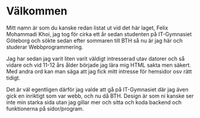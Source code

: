 Välkommen
=========

Mitt namn är som du kanske redan listat ut vid det här laget, Felix Mohammadi Khoi, jag tog för cirka ett år sedan studenten på IT-Gymnasiet Göteborg och sökte sedan efter sommaren till BTH så nu är jag här och studerar Webbprogrammering.


Jag har sedan jag varit liten varit väldigt intresserad utav datorer och så vidare och vid 11-12 års ålder började jag lära mig HTML sakta men säkert. 
Med andra ord kan man säga att jag fick mitt intresse för hemsidor osv rätt tidigt.

Det är väl egentligen därför jag valde att gå på IT-Gymnasiet där jag även gick en inriktigt som var webb, och nu då BTH. Design är som ni kanske ser inte min starka sida utan jag gillar mer och sitta och koda backend och funktionerna på sidor/program.
